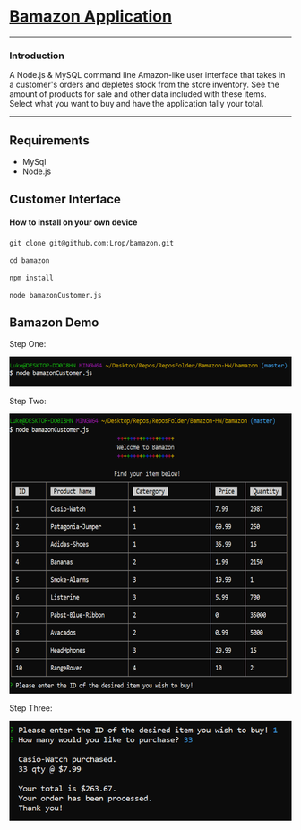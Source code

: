 # [Bamazon Application](https://github.com/Lrop/bamazon "Github Repo")
***
### Introduction

A Node.js & MySQL command line Amazon-like user interface that takes in a customer's orders and depletes stock from the store inventory.
See the amount of products for sale and other data included with these items. Select what you want to buy and have the application tally your total.

***

## Requirements
+ MySql
+ Node.js

## Customer Interface
#### How to install on your own device
`git clone git@github.com:Lrop/bamazon.git`

`cd bamazon`

`npm install`

`node bamazonCustomer.js`

## Bamazon Demo

Step One:

<img src = "Images/BAMAZON%201.PNG" width="643">



Step Two:

<img src = "Images/BAMAZON%202.PNG" height="500">



Step Three:

<img src = "Images/BAMAZON%203.PNG" width="643">


